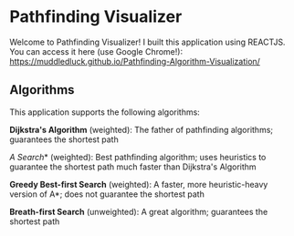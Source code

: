 # Pathfinding Visualizer

Welcome to Pathfinding Visualizer! I built this application using REACTJS. You can access it here (use Google Chrome!): https://muddledluck.github.io/Pathfinding-Algorithm-Visualization/

## Algorithms

This application supports the following algorithms: 

**Dijkstra's Algorithm** (weighted): The father of pathfinding algorithms; guarantees the shortest path

**A* Search** (weighted): Best pathfinding algorithm; uses heuristics to guarantee the shortest path much faster than Dijkstra's Algorithm

**Greedy Best-first Search** (weighted): A faster, more heuristic-heavy version of A*; does not guarantee the shortest path

**Breath-first Search** (unweighted): A great algorithm; guarantees the shortest path

